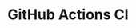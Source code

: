 # GitHub Actions CI




























































































































































































































































































































































































































































































































































































































































































































































































































































































































































































































































































































































































































































































































































































































































































































































































































































































































































































































































































































































































































































